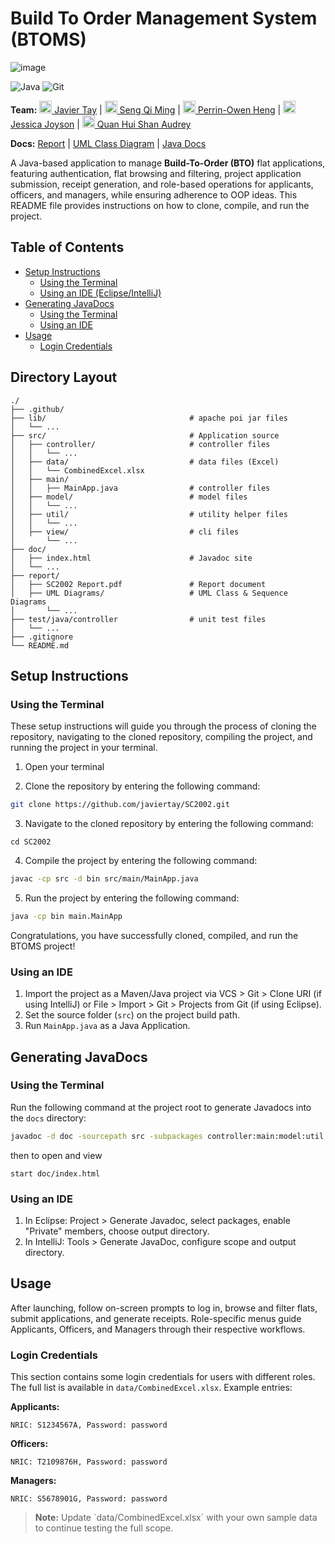 # Build To Order Management System (BTOMS)
![image](https://github.com/user-attachments/assets/179913b2-f8f2-4614-9b81-eca53e06dc98)

![Java](https://img.shields.io/badge/java-%23ED8B00.svg?style=for-the-badge&logo=java&logoColor=white)
![Git](https://img.shields.io/badge/git-%23F05033.svg?style=for-the-badge&logo=git&logoColor=white)

**Team:** [<img src="https://github.com/javiertay.png" height="20" width="20" /> Javier Tay](https://github.com/javiertay) |
[<img src="https://github.com/BaconPancakez.png" height="20" width="20" /> Seng Qi Ming](https://github.com/BaconPancakez) |
[<img src="https://github.com/Everwi8.png" height="20" width="20" /> Perrin-Owen Heng](https://github.com/Everwi8) |
[<img src="https://github.com/jeeezzz.png" height="20" width="20" /> Jessica Joyson](https://github.com/jeeezzz) |
[<img src="https://github.com/j9op123-d.png" height="20" width="20" /> Quan Hui Shan Audrey](https://github.com/j9op123-d)

**Docs:** [Report]() | 
[UML Class Diagram]() |
[Java Docs]()

A Java-based application to manage **Build-To-Order (BTO)** flat applications, featuring authentication, flat browsing and filtering, project application submission, receipt generation, and role-based operations for applicants, officers, and managers, while ensuring adherence to OOP ideas.
This README file provides instructions on how to clone, compile, and run the project.<br>

## Table of Contents

- [Setup Instructions](#setup-instructions)
    - [Using the Terminal](#using-the-terminal)
    - [Using an IDE (Eclipse/IntelliJ)](#using-an-ide)
- [Generating JavaDocs](#generating-javadocs)
  - [Using the Terminal](#using-the-terminal-1)
  - [Using an IDE](#using-an-ide-1)
- [Usage](#usage)
  - [Login Credentials](#login-credentials)

## Directory Layout

```
./
├── .github/
├── lib/                                # apache poi jar files
│   └── ...
├── src/                                # Application source
│   ├── controller/                     # controller files
│   │   └── ...
│   ├── data/                           # data files (Excel)
│   │   └── CombinedExcel.xlsx
│   ├── main/                           
│   │   ├── MainApp.java                # controller files
│   ├── model/                          # model files
│   │   └── ...
│   ├── util/                           # utility helper files
│   │   └── ...
│   ├── view/                           # cli files
│       └── ...
├── doc/
│   ├── index.html                      # Javadoc site
│   └── ...
├── report/
│   ├── SC2002 Report.pdf               # Report document
│   ├── UML Diagrams/                   # UML Class & Sequence Diagrams
│       └── ...
├── test/java/controller                # unit test files
│   └── ...
├── .gitignore
└── README.md
```

## Setup Instructions

### Using the Terminal

These setup instructions will guide you through the process of cloning the repository, navigating to the cloned repository, compiling the project, and running the project in your terminal.

1. Open your terminal

2. Clone the repository by entering the following command:
```bash
git clone https://github.com/javiertay/SC2002.git
```

3. Navigate to the cloned repository by entering the following command:
```
cd SC2002
```

4. Compile the project by entering the following command:
```bash
javac -cp src -d bin src/main/MainApp.java
```

5. Run the project by entering the following command:
```bash
java -cp bin main.MainApp
```

Congratulations, you have successfully cloned, compiled, and run the BTOMS project!

### Using an IDE

1. Import the project as a Maven/Java project via VCS > Git > Clone URI (if using IntelliJ) or File > Import > Git > Projects from Git (if using Eclipse).
2. Set the source folder (`src`) on the project build path.
3. Run `MainApp.java` as a Java Application.

## Generating JavaDocs

### Using the Terminal

Run the following command at the project root to generate Javadocs into the `docs` directory:

```bash
javadoc -d doc -sourcepath src -subpackages controller:main:model:util:view -classpath "lib/*" -author -version -private -noqualifier all
```
then to open and view
```
start doc/index.html
```
### Using an IDE

1. In Eclipse: Project > Generate Javadoc, select packages, enable "Private" members, choose output directory.
2. In IntelliJ: Tools > Generate JavaDoc, configure scope and output directory.

## Usage

After launching, follow on-screen prompts to log in, browse and filter flats, submit applications, and generate receipts. Role-specific menus guide Applicants, Officers, and Managers through their respective workflows.

### Login Credentials

This section contains some login credentials for users with different roles. The full list is available in `data/CombinedExcel.xlsx`. Example entries:

**Applicants:**
```
NRIC: S1234567A, Password: password
```

**Officers:**
```
NRIC: T2109876H, Password: password
```

**Managers:**
```
NRIC: S5678901G, Password: password
```
> **Note:** Update \`data/CombinedExcel.xlsx\` with your own sample data to continue testing the full scope.
